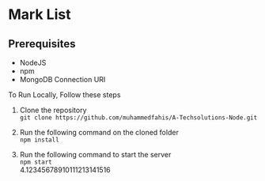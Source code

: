 # Mark List
## Prerequisites <br />
* NodeJS
* npm
* MongoDB Connection URI

To Run Locally, Follow these steps
1. Clone the repository \
```git clone https://github.com/muhammedfahis/A-Techsolutions-Node.git```
2.  Run the following command on the cloned folder \
```npm install```

3. Run the following command to start the server \
```npm start``` \
4.12345678910111213141516



